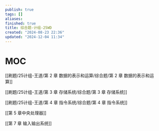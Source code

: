 ```yaml
---
publish: true
tags: []
aliases: 
finished: true
title: 综合题-计组-25WD
created: "2024-08-23 22:36"
updated: "2024-12-04 11:34"
---
```

# MOC

[[刷题/25计组-王道/第 2 章 数据的表示和运算/综合题/第 2 章 数据的表示和运算]]

[[刷题/25计组-王道/第 3 章 存储系统/综合题/第 3 章 存储系统]]

[[刷题/25计组-王道/第 4 章 指令系统/综合题/第 4 章 指令系统]]

[[第 5 章中央处理器]]

[[第 7 章 输入输出系统]]